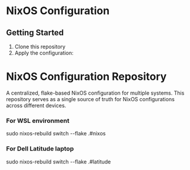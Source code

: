 # NixOS Configuration

## Getting Started

1. Clone this repository
2. Apply the configuration:

# NixOS Configuration Repository

A centralized, flake-based NixOS configuration for multiple systems. This repository serves as a single source of truth for NixOS configurations across different devices.


### For WSL environment
sudo nixos-rebuild switch --flake .#nixos

### For Dell Latitude laptop
sudo nixos-rebuild switch --flake .#latitude